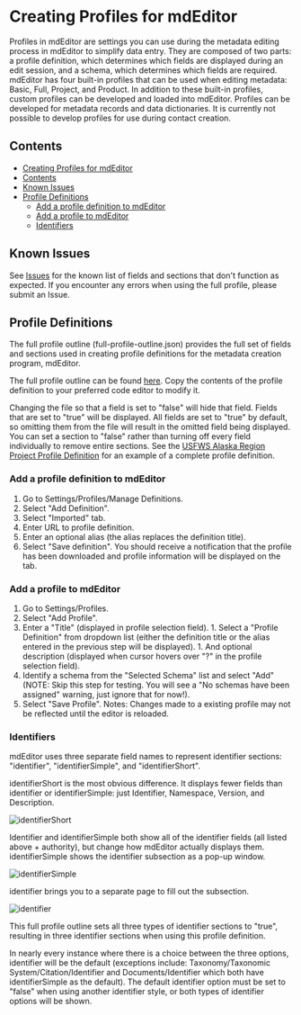 # Creating Profiles for mdEditor
Profiles in mdEditor are settings you can use during the metadata editing process in mdEditor to simplify data entry. They are composed of two parts: a profile definition, which determines which fields are displayed during an edit session, and a schema, which determines which fields are required. mdEditor has four built-in profiles that can be used when editing metadata: Basic, Full, Project, and Product. In addition to these built-in profiles, custom profiles can be developed and loaded into mdEditor. Profiles can be developed for metadata records and data dictionaries. It is currently not possible to develop profiles for use during contact creation.

## Contents
<!-- TOC depthFrom:1 depthTo:6 withLinks:1 updateOnSave:1 orderedList:0 -->
- [Creating Profiles for mdEditor](#creating-profiles-for-mdeditor)
- [Contents](#contents)
- [Known Issues](#known-issues)
- [Profile Definitions](#profile-definitions)
	- [Add a profile definition to mdEditor](#add-a-profile-definition-to-mdeditor)
	- [Add a profile to mdEditor](#add-a-profile-to-mdeditor)
	- [Identifiers](#identifiers)

<!-- /TOC -->
## Known Issues
See [Issues](https://github.com/twisneskie/mdEditor-profile-creation/issues) for the known list of fields and sections that don't function as expected. If you encounter any errors when using the full profile, please submit an Issue.

## Profile Definitions
The full profile outline (full-profile-outline.json) provides the full set of fields and sections used in creating profile definitions for the metadata creation program, mdEditor.

The full profile outline can be found [here](https://raw.githubusercontent.com/twisneskie/mdEditor-profile-creation/main/full-profile-outline.json). Copy the contents of the profile definition to your preferred code editor to modify it.

Changing the file so that a field is set to "false" will hide that field. Fields that are set to "true" will be displayed. All fields are set to "true" by default, so omitting them from the file will result in the omitted field being displayed. You can set a section to "false" rather than turning off every field individually to remove entire sections. See the [USFWS Alaska Region Project Profile Definition](https://raw.githubusercontent.com/twisneskie/ak-md-profiles/dev/ak-proj-profile.json) for an example of a complete profile definition.

### Add a profile definition to mdEditor
1. Go to Settings/Profiles/Manage Definitions.
2. Select "Add Definition".
3. Select "Imported" tab.
3. Enter URL to profile definition.
4. Enter an optional alias (the alias replaces the definition title).
5. Select "Save definition". You should receive a notification that the profile has been downloaded and profile information will be displayed on the tab.

### Add a profile to mdEditor
1. Go to Settings/Profiles.
2. Select "Add Profile".
3. Enter a "Title" (displayed in profile selection field). 1. Select a "Profile Definition" from dropdown list (either the definition title or the alias entered in the previous step will be displayed). 1. And optional description (displayed when cursor hovers over "?" in the profile selection field).
4. Identify a schema from the "Selected Schema" list and select "Add" (NOTE: Skip this step for testing. You will see a "No schemas have been assigned" warning, just ignore that for now!).
5. Select "Save Profile".
Notes: Changes made to a existing profile may not be reflected until the editor is reloaded.

### Identifiers
mdEditor uses three separate field names to represent identifier sections: "identifier", "identifierSimple", and "identifierShort".

identifierShort is the most obvious difference. It displays fewer fields than identifier or identifierSimple: just Identifier, Namespace, Version, and Description.

![identifierShort](pictures/identifierShort.png)


Identifier and identifierSimple both show all of the identifier fields (all listed above + authority), but change how mdEditor actually displays them. identifierSimple shows the identifier subsection as a pop-up window.

![identifierSimple](pictures/identifierSimple.png)

identifier brings you to a separate page to fill out the subsection.

![identifier](pictures/identifier.png)

This full profile outline sets all three types of identifier sections to "true", resulting in three identifier sections when using this profile definition.

In nearly every instance where there is a choice between the three options, identifier will be the default (exceptions include: Taxonomy/Taxonomic System/Citation/Identifier and Documents/Identifier which both have identifierSimple as the default). The default identifier option must be set to "false" when using another identifier style, or both types of identifier options will be shown.
